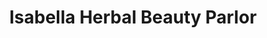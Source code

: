 ---
title: "Isabella Herbal Beauty Parlor"
url: /bhopal/isabella-herbal-beauty-parlor/
shop: beauty
---